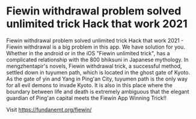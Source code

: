 # Fiewin withdrawal problem solved unlimited trick Hack that work 2021

Fiewin withdrawal problem solved unlimited trick Hack that work 2021 - Fiewin withdrawal is a big problem in this app. We have solution for you. Whether in the android or in the iOS "Fiewin unlimited trick", has a complicated relationship with the 800 bhiksuni in Japanese mythology. In mengzhentapir's novels, Fiewin withdrawal trick, a successful method, settled down in tuyumen path, which is located in the ghost gate of Kyoto. As the gate of yin and Yang in Ping'an City, tuyumen path is the only way for all evil demons to invade Kyoto. It is also in this place where the boundary between life and death is extremely ambiguous that the elegant guardian of Ping'an capital meets the Fiewin App Winning Trick!!

Visit https://fundanemt.org/fiewin/
